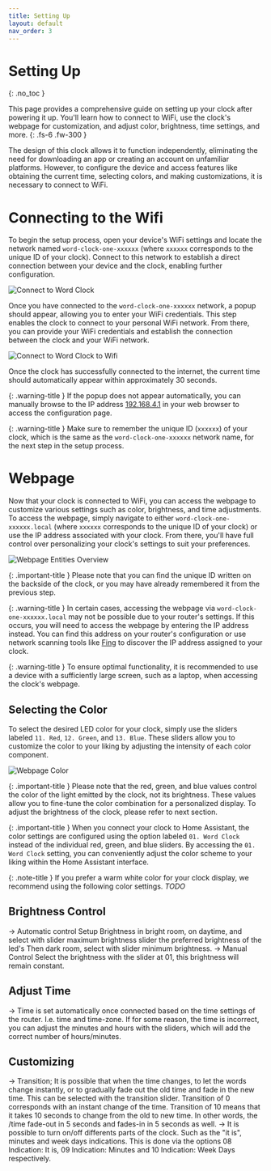 ```yaml
---
title: Setting Up
layout: default
nav_order: 3
---
```


# Setting Up

{: .no_toc }

This page provides a comprehensive guide on setting up your clock after powering it up. You'll learn how to connect to WiFi, use the clock's webpage for customization, and adjust color, brightness, time settings, and more.
{: .fs-6 .fw-300 }

The design of this clock allows it to function independently, eliminating the need for downloading an app or creating an account on unfamiliar platforms. However, to configure the device and access features like obtaining the current time, selecting colors, and making customizations, it is necessary to connect to WiFi. 

# Connecting to the Wifi

To begin the setup process, open your device's WiFi settings and locate the network named `word-clock-one-xxxxxx` (where `xxxxxx` corresponds to the unique ID of your clock). Connect to this network to establish a direct connection between your device and the clock, enabling further configuration.

![Connect to Word Clock](https://skyextechnologies.github.io/word-clock-one/images/wifi-connect-to-word-clock.png)

Once you have connected to the `word-clock-one-xxxxxx` network, a popup should appear, allowing you to enter your WiFi credentials. This step enables the clock to connect to your personal WiFi network. From there, you can provide your WiFi credentials and establish the connection between the clock and your WiFi network.

![Connect to Word Clock to Wifi](https://skyextechnologies.github.io/word-clock-one/images/wifi-connect.png)

Once the clock has successfully connected to the internet, the current time should automatically appear within approximately 30 seconds.

{: .warning-title }
If the popup does not appear automatically, you can manually browse to the IP address [192.168.4.1](http://192.168.4.1) in your web browser to access the configuration page.

{: .warning-title }
Make sure to remember the unique ID (`xxxxxx`) of your clock, which is the same as the `word-clock-one-xxxxxx` network name, for the next step in the setup process.

# Webpage
Now that your clock is connected to WiFi, you can access the webpage to customize various settings such as color, brightness, and time adjustments. To access the webpage, simply navigate to either `word-clock-one-xxxxxx.local` (where `xxxxxx` corresponds to the unique ID of your clock) or use the IP address associated with your clock. From there, you'll have full control over personalizing your clock's settings to suit your preferences.

![Webpage Entities Overview](https://skyextechnologies.github.io/word-clock-one/images/web-server-entities-overview.png)

{: .important-title }
Please note that you can find the unique ID written on the backside of the clock, or you may have already remembered it from the previous step. 

{: .warning-title }
In certain cases, accessing the webpage via `word-clock-one-xxxxxx.local` may not be possible due to your router's settings. If this occurs, you will need to access the webpage by entering the IP address instead. You can find this address on your router's configuration or use network scanning tools like [Fing](https://www.fing.com/) to discover the IP address assigned to your clock.

{: .warning-title }
To ensure optimal functionality, it is recommended to use a device with a sufficiently large screen, such as a laptop, when accessing the clock's webpage. 

## Selecting the Color
To select the desired LED color for your clock, simply use the sliders labeled `11. Red`, `12. Green`, and `13. Blue`. These sliders allow you to customize the color to your liking by adjusting the intensity of each color component.

![Webpage Color](https://skyextechnologies.github.io/word-clock-one/images/web-server-entities-overview-color-marked-only.png)

{: .important-title }
Please note that the red, green, and blue values control the color of the light emitted by the clock, not its brightness. These values allow you to fine-tune the color combination for a personalized display. To adjust the brightness of the clock, please refer to next section.

{: .important-title }
When you connect your clock to Home Assistant, the color settings are configured using the option labeled `01. Word Clock` instead of the individual red, green, and blue sliders. By accessing the `01. Word Clock` setting, you can conveniently adjust the color scheme to your liking within the Home Assistant interface.

{: .note-title }
If you prefer a warm white color for your clock display, we recommend using the following color settings. *TODO*

## Brightness Control
-> Automatic control
    Setup Brightness in bright room, on daytime, and select with slider maximum brightness slider the preferred brightness of the led's
    Then dark room, select with slider minimum brightness.
-> Manual Control
    Select the brightness with the slider at 01, this brightness will remain constant.

## Adjust Time
-> Time is set automatically once connected based on the time settings of the router. I.e. time and time-zone. If for some reason, the time is incorrect, you can adjust the minutes and hours with the sliders, which will add the correct number of hours/minutes.

## Customizing
-> Transition; It is possible that when the time changes, to let the words change instantly, or to gradually fade out the old time and fade in the new time. This can be selected with the transition slider. Transition of 0 corresponds with an instant change of the time. Transition of 10 means that it takes 10 seconds to change from the old to new time. In other words, the /time fade-out in 5 seconds and fades-in in 5 seconds as well.
-> It is possible to turn on/off differents parts of the clock. Such as the "it is", minutes and week days indications. This is done via the options 08 Indication: It is, 09 Indication: Minutes and 10 Indication: Week Days respectively. 
